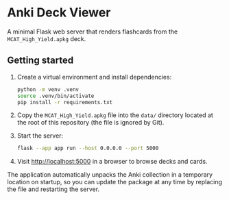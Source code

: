 # Anki Deck Viewer

A minimal Flask web server that renders flashcards from the
`MCAT_High_Yield.apkg` deck.

## Getting started

1. Create a virtual environment and install dependencies:

   ```bash
   python -m venv .venv
   source .venv/bin/activate
   pip install -r requirements.txt
   ```

2. Copy the `MCAT_High_Yield.apkg` file into the `data/` directory located at
   the root of this repository (the file is ignored by Git).

3. Start the server:

   ```bash
   flask --app app run --host 0.0.0.0 --port 5000
   ```

4. Visit <http://localhost:5000> in a browser to browse decks and cards.

The application automatically unpacks the Anki collection in a temporary
location on startup, so you can update the package at any time by replacing the
file and restarting the server.
